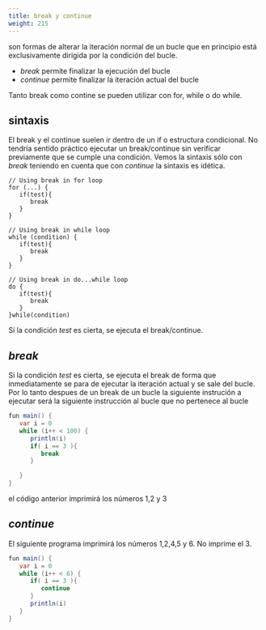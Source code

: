 ```yaml
---
title: break y continue
weight: 215
---
```

son formas de alterar la iteración normal de un bucle que en principio está exclusivamente dirigida por la condición del bucle.
- *break* permite finalizar la ejecución del bucle
- *continue*  permite finalizar la iteración actual del bucle

Tanto break como contine se pueden utilizar con for, while o do while. 

## sintaxis
El break y el continue suelen ir dentro de un if o estructura condicional. No tendría sentido práctico ejecutar un break/continue sin verificar previamente que se cumple una condición.  Vemos la sintaxis sólo con *break* teniendo en cuenta que  con *continue* la sintaxis es idética. 
```
// Using break in for loop
for (...) {
   if(test){
      break
   } 
}

// Using break in while loop
while (condition) {
   if(test){
      break
   } 
}

// Using break in do...while loop
do {
   if(test){
      break
   } 
}while(condition)
```
Si la condición *test* es cierta,  se ejecuta el break/continue.

## *break*
Si la condición *test* es cierta,  se ejecuta el break de forma que inmediatamente  se para de ejecutar la iteración actual y se sale del bucle. Por lo tanto despues de un break de un bucle la siguiente instrución a ejecutar será  la siguiente instrucción al bucle que no pertenece al bucle

```java
fun main() {
   var i = 0
   while (i++ < 100) {
      println(i)
      if( i == 3 ){
         break
      }

   }
}
```
el código anterior imprimirá los números 1,2 y 3
## *continue*
El siguiente programa imprimirá los números 1,2,4,5 y 6. No imprime el 3.
```java
fun main() {
   var i = 0
   while (i++ < 6) {
      if( i == 3 ){
         continue
      }
      println(i)
   }
}
```
